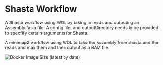 # Shasta Workflow
A Shasta workflow using WDL by taking in reads and outputing an Assembly.fasta file. A config file, and outputDirectory needs to be provided to specfify certain arguments for Shasta.

A minimap2 workflow using WDL to take the Assembly from shasta and the reads and map them and then output as a BAM file.

![Docker Image Size (latest by date)](https://img.shields.io/docker/image-size/nolwarre/mito?sort=date)
